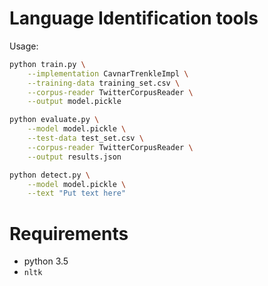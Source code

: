# Language Identification tools

Usage:

```bash
python train.py \
    --implementation CavnarTrenkleImpl \
    --training-data training_set.csv \
    --corpus-reader TwitterCorpusReader \
    --output model.pickle

python evaluate.py \
    --model model.pickle \
    --test-data test_set.csv \
    --corpus-reader TwitterCorpusReader \
    --output results.json

python detect.py \
    --model model.pickle \
    --text "Put text here"
```

# Requirements

- python 3.5
- `nltk`
